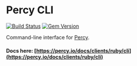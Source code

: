 # Percy CLI

[![Build Status](https://travis-ci.org/percy/percy-cli.svg?branch=master)](https://travis-ci.org/percy/percy-cli)
[![Gem Version](https://badge.fury.io/rb/percy-cli.svg)](http://badge.fury.io/rb/percy-cli)

Command-line interface for [Percy](https://percy.io).

#### Docs here: [https://percy.io/docs/clients/ruby/cli](https://percy.io/docs/clients/ruby/cli)
